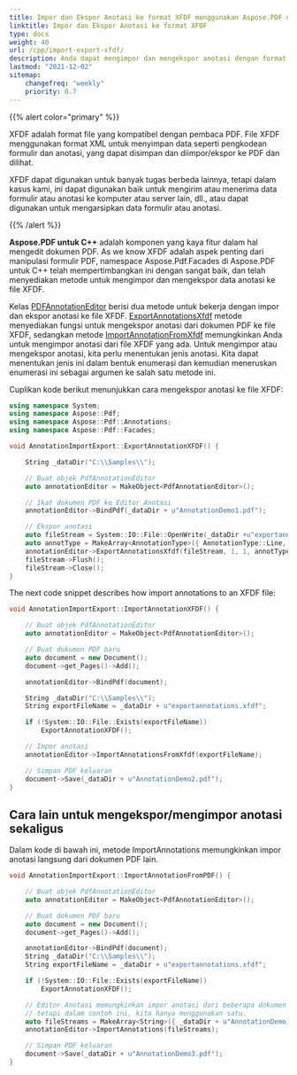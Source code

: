 ```yaml
---
title: Impor dan Ekspor Anotasi ke format XFDF menggunakan Aspose.PDF untuk C++
linktitle: Impor dan Ekspor Anotasi ke format XFDF
type: docs
weight: 40
url: /cpp/import-export-xfdf/
description: Anda dapat mengimpor dan mengekspor anotasi dengan format XFDF menggunakan C++ dan pustaka Aspose.PDF untuk C++.
lastmod: "2021-12-02"
sitemap:
    changefreq: "weekly"
    priority: 0.7
---
```


{{% alert color="primary" %}}

XFDF adalah format file yang kompatibel dengan pembaca PDF. File XFDF menggunakan format XML untuk menyimpan data seperti pengkodean formulir dan anotasi, yang dapat disimpan dan diimpor/ekspor ke PDF dan dilihat.

XFDF dapat digunakan untuk banyak tugas berbeda lainnya, tetapi dalam kasus kami, ini dapat digunakan baik untuk mengirim atau menerima data formulir atau anotasi ke komputer atau server lain, dll., atau dapat digunakan untuk mengarsipkan data formulir atau anotasi.

{{% /alert %}}

**Aspose.PDF untuk C++** adalah komponen yang kaya fitur dalam hal mengedit dokumen PDF. As we know XFDF adalah aspek penting dari manipulasi formulir PDF, namespace Aspose.Pdf.Facades di Aspose.PDF untuk C++ telah mempertimbangkan ini dengan sangat baik, dan telah menyediakan metode untuk mengimpor dan mengekspor data anotasi ke file XFDF.

Kelas [PDFAnnotationEditor](https://reference.aspose.com/pdf/cpp/class/aspose.pdf.facades.pdf_annotation_editor/) berisi dua metode untuk bekerja dengan impor dan ekspor anotasi ke file XFDF. [ExportAnnotationsXfdf](https://reference.aspose.com/pdf/cpp/class/aspose.pdf.facades.pdf_annotation_editor#a533c7c17dfd25a2a192617492bbb561c) metode menyediakan fungsi untuk mengekspor anotasi dari dokumen PDF ke file XFDF, sedangkan metode [ImportAnnotationFromXfdf](https://reference.aspose.com/pdf/cpp/class/aspose.pdf.facades.pdf_annotation_editor#a17902042e1b48f5a85c0cfb8c428af0a) memungkinkan Anda untuk mengimpor anotasi dari file XFDF yang ada. Untuk mengimpor atau mengekspor anotasi, kita perlu menentukan jenis anotasi. Kita dapat menentukan jenis ini dalam bentuk enumerasi dan kemudian meneruskan enumerasi ini sebagai argumen ke salah satu metode ini.

Cuplikan kode berikut menunjukkan cara mengekspor anotasi ke file XFDF:

```cpp
using namespace System;
using namespace Aspose::Pdf;
using namespace Aspose::Pdf::Annotations;
using namespace Aspose::Pdf::Facades;

void AnnotationImportExport::ExportAnnotationXFDF() {

    String _dataDir("C:\\Samples\\");

    // Buat objek PdfAnnotationEditor
    auto annotationEditor = MakeObject<PdfAnnotationEditor>();

    // Ikat dokumen PDF ke Editor Anotasi
    annotationEditor->BindPdf(_dataDir + u"AnnotationDemo1.pdf");

    // Ekspor anotasi
    auto fileStream = System::IO::File::OpenWrite(_dataDir +u"exportannotations.xfdf");
    auto annotType = MakeArray<AnnotationType>({ AnnotationType::Line, AnnotationType::Square });
    annotationEditor->ExportAnnotationsXfdf(fileStream, 1, 1, annotType);
    fileStream->Flush();
    fileStream->Close();
}
```
The next code snippet describes how import annotations to an XFDF file:

```cpp
void AnnotationImportExport::ImportAnnotationXFDF() {

    // Buat objek PdfAnnotationEditor
    auto annotationEditor = MakeObject<PdfAnnotationEditor>();

    // Buat dokumen PDF baru
    auto document = new Document();
    document->get_Pages()->Add();

    annotationEditor->BindPdf(document);

    String _dataDir("C:\\Samples\\");
    String exportFileName = _dataDir + u"exportannotations.xfdf";

    if (!System::IO::File::Exists(exportFileName))
        ExportAnnotationXFDF();

    // Impor anotasi
    annotationEditor->ImportAnnotationsFromXfdf(exportFileName);

    // Simpan PDF keluaran
    document->Save(_dataDir + u"AnnotationDemo2.pdf");
}
```

## Cara lain untuk mengekspor/mengimpor anotasi sekaligus

Dalam kode di bawah ini, metode ImportAnnotations memungkinkan impor anotasi langsung dari dokumen PDF lain.

```cpp
void AnnotationImportExport::ImportAnnotationFromPDF() {

    // Buat objek PdfAnnotationEditor
    auto annotationEditor = MakeObject<PdfAnnotationEditor>();

    // Buat dokumen PDF baru
    auto document = new Document();
    document->get_Pages()->Add();

    annotationEditor->BindPdf(document);
    String _dataDir("C:\\Samples\\");
    String exportFileName = _dataDir + u"exportannotations.xfdf";

    if (!System::IO::File::Exists(exportFileName))
        ExportAnnotationXFDF();

    // Editor Anotasi memungkinkan impor anotasi dari beberapa dokumen PDF,
    // tetapi dalam contoh ini, kita hanya menggunakan satu.
    auto fileStreams = MakeArray<String>({ _dataDir + u"AnnotationDemo1.pdf" });
    annotationEditor->ImportAnnotations(fileStreams);

    // Simpan PDF keluaran
    document->Save(_dataDir + u"AnnotationDemo3.pdf");
}
```